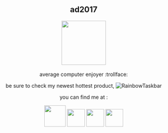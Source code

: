 <div align="center">
  <h2>ad2017</h2>
<img src="https://avatars.githubusercontent.com/u/39013925?v=4" width="120" height="120">
<br>
  <br>
average computer enjoyer :trollface:

be sure to check my newest hottest product, ![RainbowTaskbar](https://ad2017.dev/rnb)

you can find me at :
<div align="center">
                <a href="https://ad2017.dev/youtube"><img width="58" src="https://ad2017.dev/assets/youtube.png"></a>
                <a href="https://ad2017.dev/discord"><img width="48" src="https://ad2017.dev/assets/discord.png"></a>
                <a href="https://ad2017.dev/twitter"><img width="48" src="https://ad2017.dev/assets/twitter.png"></a>
                <a href="https://ad2017.dev/"><img width="48" src="https://ad2017.dev/assets/ad2017.jpg"></a>
            </div>
